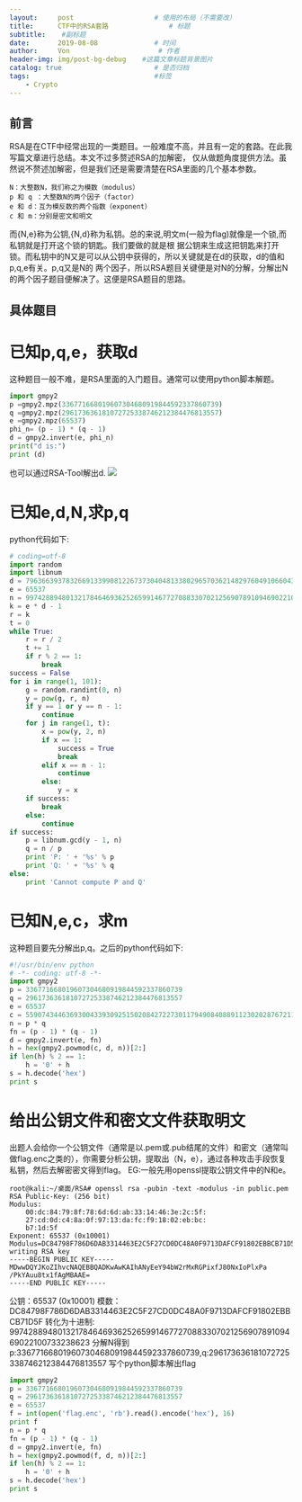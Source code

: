 ```yaml
---
layout:     post                    # 使用的布局（不需要改）
title:      CTF中的RSA套路               # 标题 
subtitle:    #副标题
date:       2019-08-08              # 时间
author:     Von                      # 作者
header-img: img/post-bg-debug    #这篇文章标题背景图片
catalog: true                       # 是否归档
tags:                               #标签
    - Crypto
---
```

前言
---
RSA是在CTF中经常出现的一类题目。一般难度不高，并且有一定的套路。在此我写篇文章进行总结。本文不过多赘述RSA的加解密，
仅从做题角度提供方法。虽然说不赘述加解密，但是我们还是需要清楚在RSA里面的几个基本参数。
```
N：大整数N，我们称之为模数（modulus）
p 和 q ：大整数N的两个因子（factor）
e 和 d：互为模反数的两个指数（exponent）
c 和 m：分别是密文和明文
```
而{N,e}称为公钥,{N,d}称为私钥。总的来说,明文m(一般为flag)就像是一个锁,而私钥就是打开这个锁的钥匙。我们要做的就是根
据公钥来生成这把钥匙来打开锁。而私钥中的N又是可以从公钥中获得的，所以关键就是在d的获取，d的值和p,q,e有关。p,q又是N的
两个因子，所以RSA题目关键便是对N的分解，分解出N的两个因子题目便解决了。这便是RSA题目的思路。

具体题目
---
# **已知p,q,e，获取d**<br>
这种题目一般不难，是RSA里面的入门题目。通常可以使用python脚本解题。
``` python
import gmpy2
p =gmpy2.mpz(336771668019607304680919844592337860739)
q =gmpy2.mpz(296173636181072725338746212384476813557)
e =gmpy2.mpz(65537)
phi_n= (p - 1) * (q - 1)
d = gmpy2.invert(e, phi_n)
print("d is:")
print (d)
```
也可以通过RSA-Tool解出d.
![](http://VonLYC.github.io/img/blog4-1.png)
# **已知e,d,N,求p,q**<br>
python代码如下:
``` python
# coding=utf-8
import random
import libnum
d = 79636639378326691339908122673730404813380296570362148297604910660437221154417
e = 65537
n = 99742889480132178464693625265991467727088330702125690789109469022100733238623
k = e * d - 1
r = k
t = 0
while True:
    r = r / 2
    t += 1
    if r % 2 == 1:
        break
success = False
for i in range(1, 101):
    g = random.randint(0, n)
    y = pow(g, r, n)
    if y == 1 or y == n - 1:
        continue
    for j in range(1, t):
        x = pow(y, 2, n)
        if x == 1:
            success = True
            break
        elif x == n - 1:
            continue
        else:
            y = x
    if success:
        break
    else:
        continue
if success:
    p = libnum.gcd(y - 1, n)
    q = n / p
    print 'P: ' + '%s' % p
    print 'Q: ' + '%s' % q
else:
    print 'Cannot compute P and Q'
```
# **已知N,e,c，求m**<br>
这种题目要先分解出p,q。之后的python代码如下:
``` python
#!/usr/bin/env python
# -*- coding: utf-8 -*-
import gmpy2
p = 336771668019607304680919844592337860739
q = 296173636181072725338746212384476813557
e = 65537
c = 55907434463693004339309251502084272273011794908408891123020287672115136392494
n = p * q
fn = (p - 1) * (q - 1)
d = gmpy2.invert(e, fn)
h = hex(gmpy2.powmod(c, d, n))[2:]
if len(h) % 2 == 1:
    h = '0' + h
s = h.decode('hex')
print s
```
# **给出公钥文件和密文文件获取明文**<br>
出题人会给你一个公钥文件（通常是以.pem或.pub结尾的文件）和密文（通常叫做flag.enc之类的），你需要分析公钥，提取出（N，e），通过各种攻击手段恢复私钥，然后去解密密文得到flag。
EG:一般先用openssl提取公钥文件中的N和e。<br>
```
root@kali:~/桌面/RSA# openssl rsa -pubin -text -modulus -in public.pem
RSA Public-Key: (256 bit)
Modulus:
    00:dc:84:79:8f:78:6d:6d:ab:33:14:46:3e:2c:5f:
    27:cd:0d:c4:8a:0f:97:13:da:fc:f9:18:02:eb:bc:
    b7:1d:5f
Exponent: 65537 (0x10001)
Modulus=DC84798F786D6DAB3314463E2C5F27CD0DC48A0F9713DAFCF91802EBBCB71D5F
writing RSA key
-----BEGIN PUBLIC KEY-----
MDwwDQYJKoZIhvcNAQEBBQADKwAwKAIhANyEeY94bW2rMxRGPixfJ80NxIoPlxPa
/PkYAuu8tx1fAgMBAAE=
-----END PUBLIC KEY-----
```
公钥：65537 (0x10001)
模数：DC84798F786D6DAB3314463E2C5F27CD0DC48A0F9713DAFCF91802EBBCB71D5F
转化为十进制: 99742889480132178464693625265991467727088330702125690789109469022100733238623
分解N得到p:336771668019607304680919844592337860739,q:296173636181072725338746212384476813557
写个python脚本解出flag
``` python
import gmpy2
p = 336771668019607304680919844592337860739
q = 296173636181072725338746212384476813557
e = 65537
f = int(open('flag.enc', 'rb').read().encode('hex'), 16)
print f
n = p * q
fn = (p - 1) * (q - 1)
d = gmpy2.invert(e, fn)
h = hex(gmpy2.powmod(f, d, n))[2:]
if len(h) % 2 == 1:
    h = '0' + h
s = h.decode('hex')
print s
```
